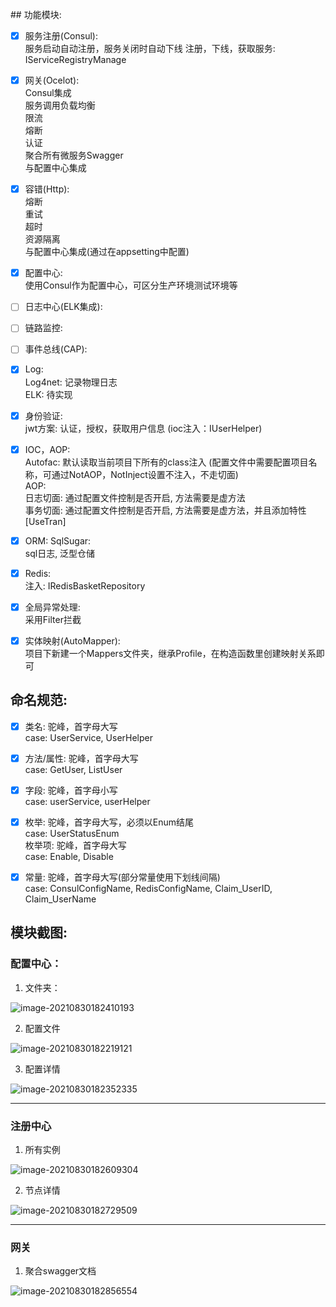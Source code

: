 ﻿﻿## 功能模块:  
- [x] 服务注册(Consul):  
	  服务启动自动注册，服务关闭时自动下线
	  注册，下线，获取服务: IServiceRegistryManage
- [x] 网关(Ocelot):  
	  Consul集成  
	  服务调用负载均衡  
	  限流  
	  熔断  
	  认证  
	  聚合所有微服务Swagger  
	  与配置中心集成  
- [x] 容错(Http):  
	  熔断  
	  重试  
	  超时  
	  资源隔离  
	  与配置中心集成(通过在appsetting中配置)  

- [x] 配置中心:  
      使用Consul作为配置中心，可区分生产环境测试环境等
- [ ] 日志中心(ELK集成):  
- [ ] 链路监控:  
- [ ] 事件总线(CAP):  
	    

- [x] Log:  
	  Log4net: 记录物理日志  
	  ELK: 待实现  
- [x] 身份验证:  
	  jwt方案: 认证，授权，获取用户信息 (ioc注入：IUserHelper)  
- [x] IOC，AOP:  
	  Autofac: 默认读取当前项目下所有的class注入 (配置文件中需要配置项目名称，可通过NotAOP，NotInject设置不注入，不走切面)  
	  AOP:  
		  日志切面: 通过配置文件控制是否开启, 方法需要是虚方法  
		  事务切面: 通过配置文件控制是否开启, 方法需要是虚方法，并且添加特性[UseTran]  
- [x] ORM: SqlSugar:  
	  sql日志, 泛型仓储  
- [x] Redis:  
	  注入: IRedisBasketRepository  
- [x] 全局异常处理:  
	  采用Filter拦截  
- [x] 实体映射(AutoMapper):  
	  项目下新建一个Mappers文件夹，继承Profile，在构造函数里创建映射关系即可  

## 命名规范:  
- [x] 类名: 驼峰，首字母大写  
      case: UserService, UserHelper  
- [x] 方法/属性: 驼峰，首字母大写  
      case: GetUser, ListUser  
- [x] 字段: 驼峰，首字母小写  
      case: userService, userHelper  
- [x] 枚举: 驼峰，首字母大写，必须以Enum结尾  
      case: UserStatusEnum  
	  枚举项: 驼峰，首字母大写  
      case: Enable, Disable  
- [x] 常量: 驼峰，首字母大写(部分常量使用下划线间隔)  
      case: ConsulConfigName, RedisConfigName, Claim_UserID, Claim_UserName  



## 模块截图:  


<h3>配置中心：</h3>

1. 文件夹：

![image-20210830182410193](C:\Users\gy\AppData\Roaming\Typora\typora-user-images\image-20210830182410193.png)

2. 配置文件

![image-20210830182219121](C:\Users\gy\AppData\Roaming\Typora\typora-user-images\image-20210830182219121.png)

3. 配置详情

![image-20210830182352335](C:\Users\gy\AppData\Roaming\Typora\typora-user-images\image-20210830182352335.png)


<hr />


<h3>注册中心</h3>

1. 所有实例

![image-20210830182609304](C:\Users\gy\AppData\Roaming\Typora\typora-user-images\image-20210830182609304.png)

2. 节点详情

![image-20210830182729509](C:\Users\gy\AppData\Roaming\Typora\typora-user-images\image-20210830182729509.png)


<hr />


<h3>网关</h3>

1. 聚合swagger文档

![image-20210830182856554](C:\Users\gy\AppData\Roaming\Typora\typora-user-images\image-20210830182856554.png)
